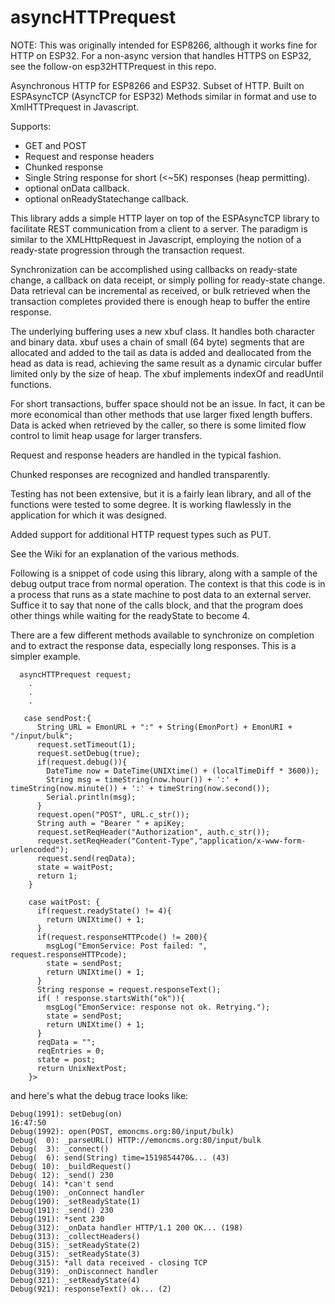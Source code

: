 # asyncHTTPrequest

NOTE: This was originally intended for ESP8266, although it works fine for HTTP on ESP32.  For a non-async version that handles HTTPS on ESP32, see the follow-on esp32HTTPrequest in this repo.

Asynchronous HTTP for ESP8266 and ESP32. 
Subset of HTTP.
Built on ESPAsyncTCP (AsyncTCP for ESP32)
Methods similar in format and use to XmlHTTPrequest in Javascript.

Supports:
* GET and POST
* Request and response headers
* Chunked response
* Single String response for short (<~5K) responses (heap permitting).
* optional onData callback.
* optional onReadyStatechange callback.

This library adds a simple HTTP layer on top of the ESPAsyncTCP library to facilitate REST communication from a client to a server. The paradigm is similar to the XMLHttpRequest in Javascript, employing the notion of a ready-state progression through the transaction request.

Synchronization can be accomplished using callbacks on ready-state change, a callback on data receipt, or simply polling for ready-state change. Data retrieval can be incremental as received, or bulk retrieved when the transaction completes provided there is enough heap to buffer the entire response.

The underlying buffering uses a new xbuf class. It handles both character and binary data. xbuf uses a chain of small (64 byte) segments that are allocated and added to the tail as data is added and deallocated from the head as data is read, achieving the same result as a dynamic circular buffer limited only by the size of heap. The xbuf implements indexOf and readUntil functions.

For short transactions, buffer space should not be an issue. In fact, it can be more economical than other methods that use larger fixed length buffers. Data is acked when retrieved by the caller, so there is some limited flow control to limit heap usage for larger transfers.

Request and response headers are handled in the typical fashion.

Chunked responses are recognized and handled transparently.

Testing has not been extensive, but it is a fairly lean library, and all of the functions were tested to some degree. It is working flawlessly in the application for which it was designed.

Added support for additional HTTP request types such as PUT.

See the Wiki for an explanation of the various methods.




Following is a snippet of code using this library, along with a sample of the debug output trace from normal operation.  The context is that this code is in a process that runs as a state machine to post data to an external server. Suffice it to say that none of the calls block, and that the program does other things while waiting for the readyState to become 4.

There are a few different methods available to synchronize on completion and to extract the response data, especially long responses.  This is a simpler example.

```
  asyncHTTPrequest request;
	.
	.
	.

   case sendPost:{
      String URL = EmonURL + ":" + String(EmonPort) + EmonURI + "/input/bulk";
      request.setTimeout(1);
      request.setDebug(true);
	  if(request.debug()){
        DateTime now = DateTime(UNIXtime() + (localTimeDiff * 3600));
        String msg = timeString(now.hour()) + ':' + timeString(now.minute()) + ':' + timeString(now.second());
        Serial.println(msg);
      }
      request.open("POST", URL.c_str());
      String auth = "Bearer " + apiKey;
      request.setReqHeader("Authorization", auth.c_str());
      request.setReqHeader("Content-Type","application/x-www-form-urlencoded");
      request.send(reqData);
      state = waitPost;
      return 1;
    } 

    case waitPost: {
      if(request.readyState() != 4){
        return UNIXtime() + 1; 
      }
      if(request.responseHTTPcode() != 200){
        msgLog("EmonService: Post failed: ", request.responseHTTPcode);  
        state = sendPost;
        return UNIXtime() + 1;
      }
      String response = request.responseText();
      if( ! response.startsWith("ok")){
        msgLog("EmonService: response not ok. Retrying.");
        state = sendPost;
        return UNIXtime() + 1;
      }
      reqData = "";
      reqEntries = 0;    
      state = post;
      return UnixNextPost;
    }>
```
and here's what the debug trace looks like:
```
Debug(1991): setDebug(on)
16:47:50
Debug(1992): open(POST, emoncms.org:80/input/bulk)
Debug(  0): _parseURL() HTTP://emoncms.org:80/input/bulk
Debug(  3): _connect()
Debug(  6): send(String) time=1519854470&... (43)
Debug( 10): _buildRequest()
Debug( 12): _send() 230
Debug( 14): *can't send
Debug(190): _onConnect handler
Debug(190): _setReadyState(1)
Debug(191): _send() 230
Debug(191): *sent 230
Debug(312): _onData handler HTTP/1.1 200 OK... (198)
Debug(313): _collectHeaders()
Debug(315): _setReadyState(2)
Debug(315): _setReadyState(3)
Debug(315): *all data received - closing TCP
Debug(319): _onDisconnect handler
Debug(321): _setReadyState(4)
Debug(921): responseText() ok... (2)
```
